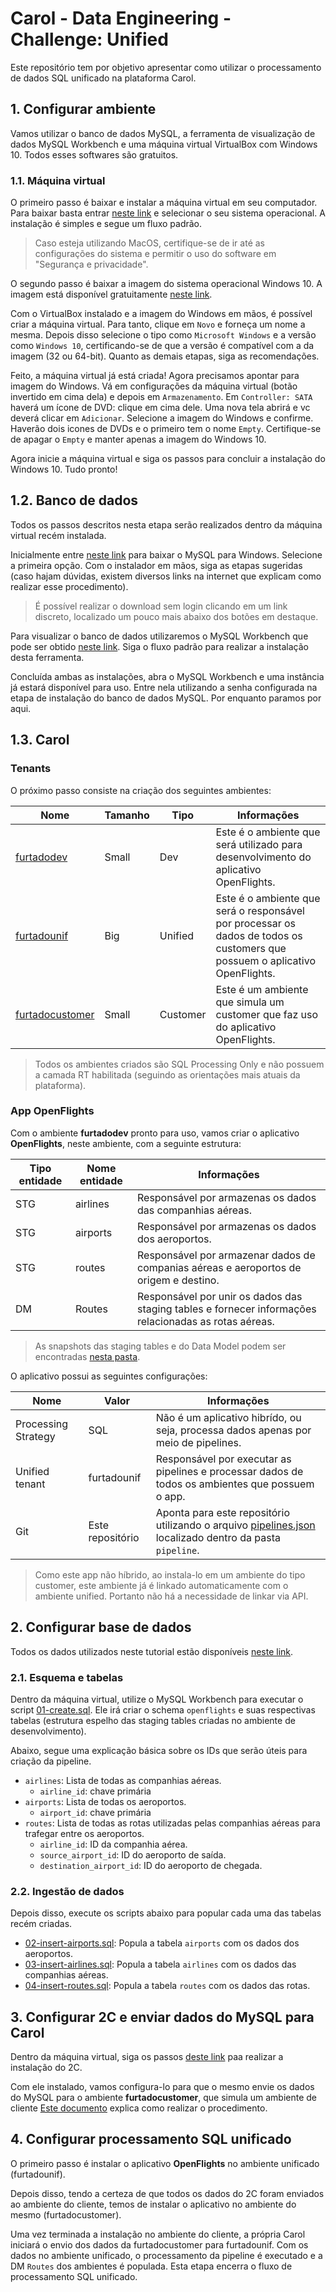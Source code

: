 # Carol - Data Engineering - Challenge: Unified

Este repositório tem por objetivo apresentar como utilizar o processamento de dados SQL unificado na plataforma Carol.

## 1. Configurar ambiente

Vamos utilizar o banco de dados MySQL, a ferramenta de visualização de dados MySQL Workbench e uma máquina virtual VirtualBox com Windows 10. Todos esses softwares são gratuitos.

### 1.1. Máquina virtual

O primeiro passo é baixar e instalar a máquina virtual em seu computador. Para baixar basta entrar [neste link](https://www.virtualbox.org/wiki/Downloads) e selecionar o seu sistema operacional. A instalação é simples e segue um fluxo padrão.

> Caso esteja utilizando MacOS, certifique-se de ir até as configurações do sistema e permitir o uso do software em "Segurança e privacidade".

O segundo passo é baixar a imagem do sistema operacional Windows 10. A imagem está disponível gratuitamente [neste link](https://www.microsoft.com/en-us/software-download/windows10ISO).

Com o VirtualBox instalado e a imagem do Windows em mãos, é possível criar a máquina virtual. Para tanto, clique em `Novo` e forneça um nome a mesma. Depois disso selecione o tipo como `Microsoft Windows` e a versão como `Windows 10`, certificando-se de que a versão é compatível com a da imagem (32 ou 64-bit). Quanto as demais etapas, siga as recomendações.

Feito, a máquina virtual já está criada! Agora precisamos apontar para imagem do Windows. Vá em configurações da máquina virtual (botão invertido em cima dela) e depois em `Armazenamento`. Em `Controller: SATA` haverá um ícone de DVD: clique em cima dele. Uma nova tela abrirá e vc deverá clicar em `Adicionar`. Selecione a imagem do Windows e confirme. Haverão dois icones de DVDs e o primeiro tem o nome `Empty`. Certifique-se de apagar o `Empty` e manter apenas a imagem do Windows 10.

Agora inicie a máquina virtual e siga os passos para concluir a instalação do Windows 10. Tudo pronto!

## 1.2. Banco de dados

Todos os passos descritos nesta etapa serão realizados dentro da máquina virtual recém instalada.

Inicialmente entre [neste link](https://dev.mysql.com/downloads/installer/) para baixar o MySQL para Windows. Selecione a primeira opção. Com o instalador em mãos, siga as etapas sugeridas (caso hajam dúvidas, existem diversos links na internet que explicam como realizar esse procedimento).

> É possível realizar o download sem login clicando em um link discreto, localizado um pouco mais abaixo dos botões em destaque.

Para visualizar o banco de dados utilizaremos o MySQL Workbench que pode ser obtido [neste link](https://dev.mysql.com/downloads/workbench/). Siga o fluxo padrão para realizar a instalação desta ferramenta.

Concluída ambas as instalações, abra o MySQL Workbench e uma instância já estará disponível para uso. Entre nela utilizando a senha configurada na etapa de instalação do banco de dados MySQL. Por enquanto paramos por aqui.

## 1.3. Carol

### Tenants

O próximo passo consiste na criação dos seguintes ambientes:

| Nome | Tamanho | Tipo | Informações |
| --- | --- | --- | --- |
| [furtadodev](https://mobile.carol.ai/furtadodev) | Small | Dev | Este é o ambiente que será utilizado para desenvolvimento do aplicativo OpenFlights. |
| [furtadounif](https://mobile.carol.ai/furtadounif) | Big | Unified | Este é o ambiente que será o responsável por processar os dados de todos os customers que possuem o aplicativo OpenFlights. |
| [furtadocustomer](https://mobile.carol.ai/furtadocustomer) | Small | Customer | Este é um ambiente que simula um customer que faz uso do aplicativo OpenFlights. |

> Todos os ambientes criados são SQL Processing Only e não possuem a camada RT habilitada (seguindo as orientações mais atuais da plataforma).

### App OpenFlights

Com o ambiente **furtadodev** pronto para uso, vamos criar o aplicativo **OpenFlights**, neste ambiente, com a seguinte estrutura:

| Tipo entidade | Nome entidade | Informações |
| --- | --- | --- |
| STG | airlines | Responsável por armazenas os dados das companhias aéreas. |
| STG | airports | Responsável por armazenas os dados dos aeroportos. |
| STG | routes | Responsável por armazenar dados de companias aéreas e aeroportos de origem e destino. |
| DM | Routes | Responsável por unir os dados das staging tables e fornecer informações relacionadas as rotas aéreas. |

> As snapshots das staging tables e do Data Model podem ser encontradas [nesta pasta](https://github.com/Bruno-Furtado/carol-de-desafio-unified/tree/main/carol).

O aplicativo possui as seguintes configurações:

| Nome | Valor | Informações |
| --- | --- | --- |
| Processing Strategy | SQL | Não é um aplicativo hibrído, ou seja, processa dados apenas por meio de pipelines. |
| Unified tenant | furtadounif | Responsável por executar as pipelines e processar dados de todos os ambientes que possuem o app. |
| Git | Este repositório | Aponta para este repositório utilizando o arquivo [pipelines.json](https://github.com/Bruno-Furtado/carol-de-desafio-unified/blob/main/pipeline/pipelines.json) localizado dentro da pasta `pipeline`. |

> Como este app não híbrido, ao instala-lo em um ambiente do tipo customer, este ambiente já é linkado automaticamente com o ambiente unified. Portanto não há a necessidade de linkar via API.

## 2. Configurar base de dados

Todos os dados utilizados neste tutorial estão disponíveis [neste link](https://openflights.org/data.html).

### 2.1. Esquema e tabelas

Dentro da máquina virtual, utilize o MySQL Workbench para executar o script [01-create.sql](https://github.com/Bruno-Furtado/carol-de-desafio-unified/blob/main/mysql/01-create.sql). Ele irá criar o schema `openflights` e suas respectivas tabelas (estrutura espelho das staging tables criadas no ambiente de desenvolvimento).

Abaixo, segue uma explicação básica sobre os IDs que serão úteis para criação da pipeline.

- `airlines`: Lista de todas as companhias aéreas.
	- `airline_id`: chave primária
- `airports`: Lista de todas os aeroportos.
	- `airport_id`: chave primária
- `routes`: Lista de todas as rotas utilizadas pelas companhias aéreas para trafegar entre os aeroportos.
	- `airline_id`: ID da companhia aérea.
	- `source_airport_id`: ID do aeroporto de saída.
	- `destination_airport_id`: ID do aeroporto de chegada.

### 2.2. Ingestão de dados

Depois disso, execute os scripts abaixo para popular cada uma das tabelas recém criadas.

- [02-insert-airports.sql](https://github.com/Bruno-Furtado/carol-de-desafio-unified/blob/main/mysql/02-insert-airports.sql): Popula a tabela `airports` com os dados dos aeroportos.
- [03-insert-airlines.sql](https://github.com/Bruno-Furtado/carol-de-desafio-unified/blob/main/mysql/03-insert-airlines.sql): Popula a tabela `airlines` com os dados das companhias aéreas.
- [04-insert-routes.sql](https://github.com/Bruno-Furtado/carol-de-desafio-unified/blob/main/mysql/04-insert-routes.sql): Popula a tabela `routes` com os dados das rotas.


## 3. Configurar 2C e enviar dados do MySQL para Carol

Dentro da máquina virtual, siga os passos [deste link](https://centraldeatendimento.totvs.com/hc/pt-br/articles/4405010022167-TOTVS-CAROL-Carol-Connect-2C-Como-instalar-a-Carol-Connect-2C-) paa realizar a instalação do 2C.

Com ele instalado, vamos configura-lo para que o mesmo envie os dados do MySQL para o ambiente **furtadocustomer**, que simula um ambiente de cliente [Este documento](https://centraldeatendimento.totvs.com/hc/pt-br/articles/4405004985623) explica como realizar o procedimento.


## 4. Configurar processamento SQL unificado

O primeiro passo é instalar o aplicativo **OpenFlights** no ambiente unificado (furtadounif).

Depois disso, tendo a certeza de que todos os dados do 2C foram enviados ao ambiente do cliente, temos de instalar o aplicativo no ambiente do mesmo (furtadocustomer).

Uma vez terminada a instalação no ambiente do cliente, a própria Carol iniciará o envio dos dados da furtadocustomer para furtadounif. Com os dados no ambiente unificado, o processamento da pipeline é executado e a DM `Routes` dos ambientes é populada. Esta etapa encerra o fluxo de processamento SQL unificado.
